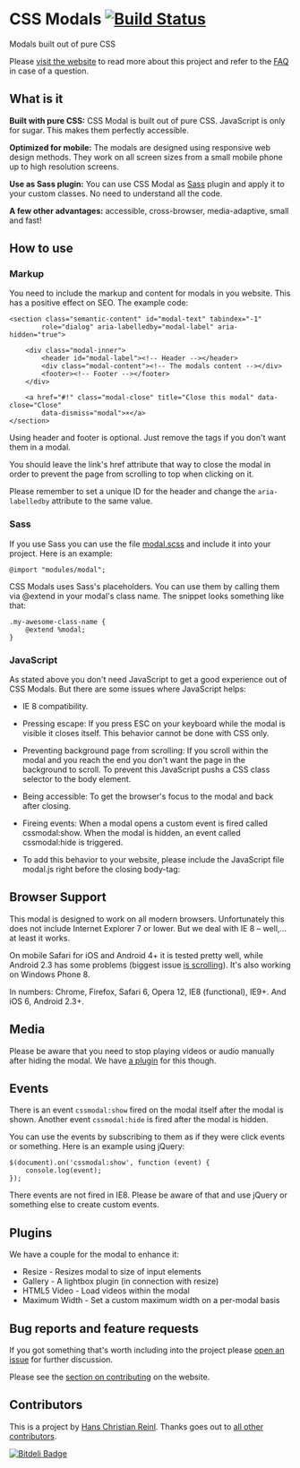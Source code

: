 # CSS Modals [![Build Status](https://secure.travis-ci.org/drublic/css-modal.png?branch=master)](http://travis-ci.org/drublic/css-modal)

Modals built out of pure CSS

Please [visit the website](http://drublic.github.io/css-modal) to read more
about this project and refer to the [FAQ](FAQ.md) in case of a question.

## What is it

__Built with pure CSS:__ CSS Modal is built out of pure CSS. JavaScript is only
for sugar. This makes them perfectly accessible.

__Optimized for mobile:__ The modals are designed using responsive web design
methods. They work on all screen sizes from a small mobile phone up to high
resolution screens.

__Use as Sass plugin:__ You can use CSS Modal as [Sass](http://sass-lang.com/)
plugin and apply it to your custom classes. No need to understand all the code.

__A few other advantages:__ accessible, cross-browser, media-adaptive, small and
fast!


## How to use

### Markup

You need to include the markup and content for modals in you website. This has
a positive effect on SEO. The example code:

	<section class="semantic-content" id="modal-text" tabindex="-1"
	        role="dialog" aria-labelledby="modal-label" aria-hidden="true">

	    <div class="modal-inner">
	        <header id="modal-label"><!-- Header --></header>
	        <div class="modal-content"><!-- The modals content --></div>
	        <footer><!-- Footer --></footer>
	    </div>

	    <a href="#!" class="modal-close" title="Close this modal" data-close="Close"
	        data-dismiss="modal">×</a>
	</section>

Using header and footer is optional. Just remove the tags if you don't want them
in a modal.

You should leave the link's href attribute that way to close the modal in order
to prevent the page from scrolling to top when clicking on it.

Please remember to set a unique ID for the header and change the
`aria-labelledby` attribute to the same value.

### Sass

If you use Sass you can use the file [modal.scss](modal.scss) and include it
into your project. Here is an example:

	@import "modules/modal";

CSS Modals uses Sass's placeholders. You can use them by calling them via
@extend in your modal's class name. The snippet looks something like that:

	.my-awesome-class-name {
	    @extend %modal;
	}

### JavaScript

As stated above you don't need JavaScript to get a good experience out of CSS
Modals. But there are some issues where JavaScript helps:

* IE 8 compatibility.
* Pressing escape: If you press ESC on your keyboard while the modal is visible
it closes itself. This behavior cannot be done with CSS only.
* Preventing background page from scrolling: If you scroll within the modal and
you reach the end you don't want the page in the background to scroll. To prevent
this JavaScript pushs a CSS class selector to the body element.
* Being accessible: To get the browser's focus to the modal and back after
closing.
* Fireing events: When a modal opens a custom event is fired called cssmodal:show.
When the modal is hidden, an event called cssmodal:hide is triggered.
* To add this behavior to your website, please include the JavaScript file
modal.js right before the closing body-tag:

	<script src="js/modal.js"></script>


## Browser Support

This modal is designed to work on all modern browsers. Unfortunately this does
not include Internet Explorer 7 or lower. But we deal with IE 8 – well,… at
least it works.

On mobile Safari for iOS and Android 4+ it is tested pretty well, while Android
2.3 has some problems (biggest issue
[is scrolling](https://github.com/drublic/css-modal/issues/4)).
It's also working on Windows Phone 8.

In numbers: Chrome, Firefox, Safari 6, Opera 12, IE8 (functional), IE9+. And
iOS 6, Android 2.3+.


## Media

Please be aware that you need to stop playing videos or audio manually after
hiding the modal. We have [a plugin](plugins/html5video.js) for this though.

## Events

There is an event `cssmodal:show` fired on the modal itself after the modal is
shown. Another event `cssmodal:hide` is fired after the modal is hidden.

You can use the events by subscribing to them as if they were click events or
something. Here is an example using jQuery:

	$(document).on('cssmodal:show', function (event) {
		console.log(event);
	});

There events are not fired in IE8. Please be aware of that and use jQuery or
something else to create custom events.


## Plugins

We have a couple for the modal to enhance it:

* Resize - Resizes modal to size of input elements
* Gallery - A lightbox plugin (in connection with resize)
* HTML5 Video - Load videos within the modal
* Maximum Width - Set a custom maximum width on a per-modal basis


## Bug reports and feature requests

If you got something that's worth including into the project please
[open an issue](https://github.com/drublic/css-modal/issues) for further
discussion.

Please see the [section on contributing](http://drublic.github.io/css-modal/#contributing)
on the website.


## Contributors

This is a project by [Hans Christian Reinl](http://drublic.de). Thanks goes out
to [all other contributors](https://github.com/drublic/css-modal/contributors).


[![Bitdeli Badge](https://d2weczhvl823v0.cloudfront.net/drublic/css-modal/trend.png)](https://bitdeli.com/free "Bitdeli Badge")

